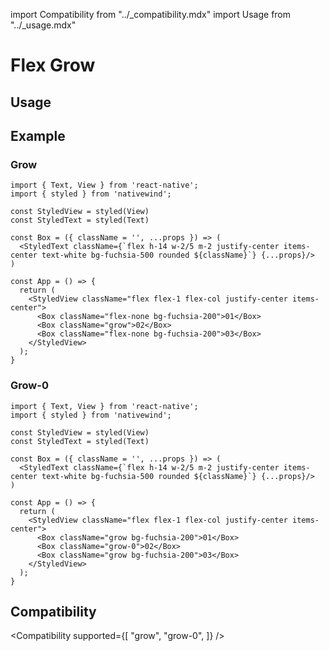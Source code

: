 import Compatibility from "../\_compatibility.mdx"
import Usage from "../\_usage.mdx"

# Flex Grow

## Usage

<Usage />

## Example

### Grow

```SnackPlayer name=Grow
import { Text, View } from 'react-native';
import { styled } from 'nativewind';

const StyledView = styled(View)
const StyledText = styled(Text)

const Box = ({ className = '', ...props }) => (
  <StyledText className={`flex h-14 w-2/5 m-2 justify-center items-center text-white bg-fuchsia-500 rounded ${className}`} {...props}/>
)

const App = () => {
  return (
    <StyledView className="flex flex-1 flex-col justify-center items-center">
      <Box className="flex-none bg-fuchsia-200">01</Box>
      <Box className="grow">02</Box>
      <Box className="flex-none bg-fuchsia-200">03</Box>
    </StyledView>
  );
}
```

### Grow-0

```SnackPlayer name=Grow
import { Text, View } from 'react-native';
import { styled } from 'nativewind';

const StyledView = styled(View)
const StyledText = styled(Text)

const Box = ({ className = '', ...props }) => (
  <StyledText className={`flex h-14 w-2/5 m-2 justify-center items-center text-white bg-fuchsia-500 rounded ${className}`} {...props}/>
)

const App = () => {
  return (
    <StyledView className="flex flex-1 flex-col justify-center items-center">
      <Box className="grow bg-fuchsia-200">01</Box>
      <Box className="grow-0">02</Box>
      <Box className="grow bg-fuchsia-200">03</Box>
    </StyledView>
  );
}
```

## Compatibility

<Compatibility
supported={[
"grow",
"grow-0",
]}
/>
